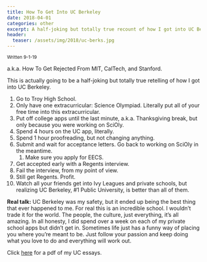 ```yaml
---
title: How To Get Into UC Berkeley
date: 2018-04-01
categories: other
excerpt: A half-joking but totally true recount of how I got into UC Berkeley.
header:
  teaser: /assets/img/2018/uc-berks.jpg
---
```


<sub>Written 9-1-19</sub>

a.k.a. How To Get Rejected From MIT, CalTech, and Stanford.

This is actually going to be a half-joking but totally true retelling of how I got into UC Berkeley.

1. Go to Troy High School.
2. Only have one extracurricular: Science Olympiad. Literally put all of your free time into this extracurricular.
3. Put off college apps until the last minute, a.k.a. Thanksgiving break, but only because you were working on SciOly.
4. Spend 4 hours on the UC app, literally.
5. Spend 1 hour proofreading, but not changing anything.
6. Submit and wait for acceptance letters. Go back to working on SciOly in the meantime.
    1. Make sure you apply for EECS.
7. Get accepted early with a Regents interview.
8. Fail the interview, from my point of view.
9. Still get Regents. Profit.
10. Watch all your friends get into Ivy Leagues and private schools, but realizing UC Berkeley, #1 Public University, is better than all of them.

**Real talk:** UC Berkeley was my safety, but it ended up being the best thing that ever happened to me. For real this is an incredible school. I wouldn’t trade it for the world. The people, the culture, just everything, it’s all amazing. In all honesty, I did spend over a week on each of my private school apps but didn’t get in. Sometimes life just has a funny way of placing you where you’re meant to be. Just follow your passion and keep doing what you love to do and everything will work out.

Click [here](/assets/pdf/UC-App.pdf) for a pdf of my UC essays.
